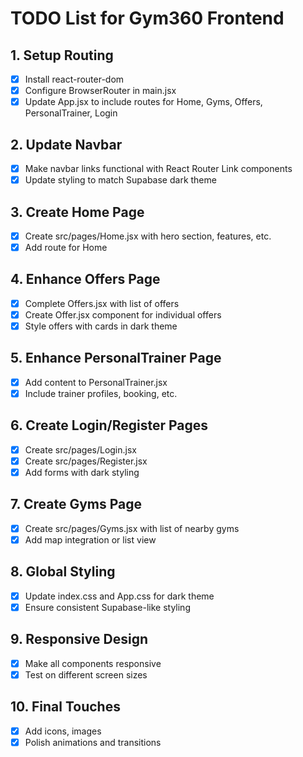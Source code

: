 # TODO List for Gym360 Frontend

## 1. Setup Routing
- [x] Install react-router-dom
- [x] Configure BrowserRouter in main.jsx
- [x] Update App.jsx to include routes for Home, Gyms, Offers, PersonalTrainer, Login

## 2. Update Navbar
- [x] Make navbar links functional with React Router Link components
- [x] Update styling to match Supabase dark theme

## 3. Create Home Page
- [x] Create src/pages/Home.jsx with hero section, features, etc.
- [x] Add route for Home

## 4. Enhance Offers Page
- [x] Complete Offers.jsx with list of offers
- [x] Create Offer.jsx component for individual offers
- [x] Style offers with cards in dark theme

## 5. Enhance PersonalTrainer Page
- [x] Add content to PersonalTrainer.jsx
- [x] Include trainer profiles, booking, etc.

## 6. Create Login/Register Pages
- [x] Create src/pages/Login.jsx
- [x] Create src/pages/Register.jsx
- [x] Add forms with dark styling

## 7. Create Gyms Page
- [x] Create src/pages/Gyms.jsx with list of nearby gyms
- [x] Add map integration or list view

## 8. Global Styling
- [x] Update index.css and App.css for dark theme
- [x] Ensure consistent Supabase-like styling

## 9. Responsive Design
- [x] Make all components responsive
- [x] Test on different screen sizes

## 10. Final Touches
- [x] Add icons, images
- [x] Polish animations and transitions
